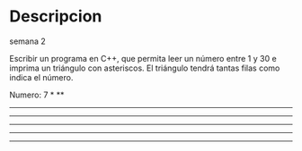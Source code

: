 # Descripcion

semana 2

Escribir un programa en C++, que permita leer un número entre 1 y 30 e imprima un triángulo con asteriscos. El triángulo tendrá tantas filas como indica el número.

Numero: 7
*
**
***
****
*****
******
*******
